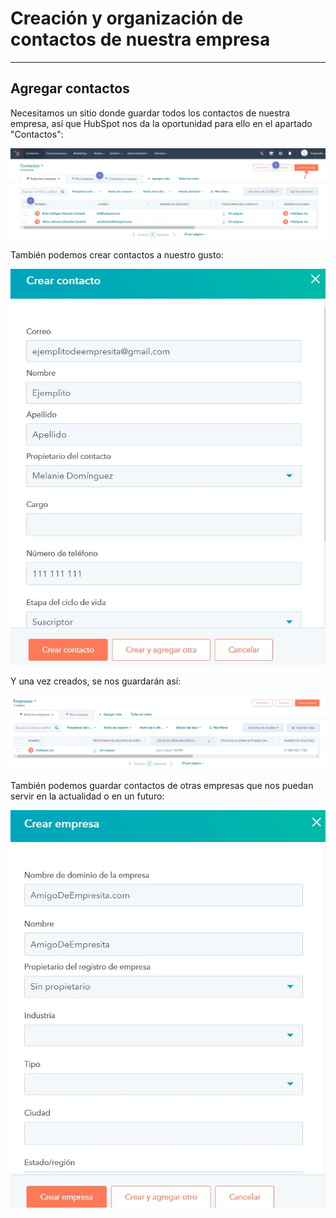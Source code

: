 # Creación y organización de contactos de nuestra empresa
___


## Agregar contactos

Necesitamos un sitio donde guardar todos los contactos de nuestra empresa, así que HubSpot nos da la oportunidad para ello en el apartado "Contactos":

![HubStopContactos](https://github.com/Meeeldg/hubspot_idp/blob/main/fotos/8.JPG)


También podemos crear contactos a nuestro gusto:

![HubStopContactos2](https://github.com/Meeeldg/hubspot_idp/blob/main/fotos/9.JPG)


Y una vez creados, se nos guardarán así:

![HubStopContactos3](https://github.com/Meeeldg/hubspot_idp/blob/main/fotos/10.JPG)

También podemos guardar contactos de otras empresas que nos puedan servir en la actualidad o en un futuro:

![HubStopContactos4](https://github.com/Meeeldg/hubspot_idp/blob/main/fotos/11.JPG)

